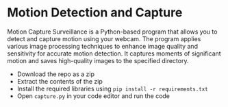 # Motion Detection and Capture
Motion Capture Surveillance is a Python-based program that allows you to detect and capture motion using your webcam. The program applies various image processing techniques to enhance image quality and sensitivity for accurate motion detection. It captures moments of significant motion and saves high-quality images to the specified directory. 

- Download the repo as a zip
-  Extract the contents of the zip
-  Install the required libraries using `pip install -r requirements.txt`
- Open `capture.py` in your code editor and run the code
